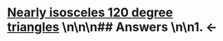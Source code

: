 # [Nearly isosceles 120 degree triangles](https://projecteuler.net/problem=582) \n\n\n## Answers \n\n1. &larr;

